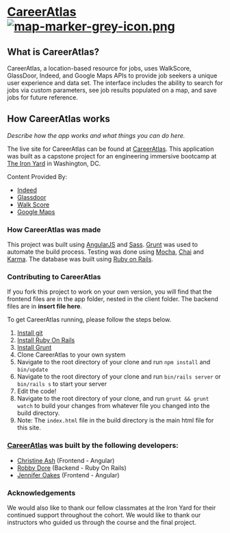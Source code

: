 # [CareerAtlas](https://careeratlas.herokuapp.com/) [![map-marker-grey-icon.png](https://s7.postimg.org/ejwzz9ft7/map-marker-grey-icon.png)](https://postimg.org/image/nexu9s4lj/)


## What is CareerAtlas? ##

CareerAtlas, a location-based resource for jobs, uses WalkScore, GlassDoor, Indeed, and Google Maps APIs to provide job seekers a unique user experience and data set. The interface includes the ability to search for jobs via custom parameters, see job results populated on a map, and save jobs for future reference.

## How CareerAtlas works ##

*Describe how the app works and what things you can do here.*

The live site for CareerAtlas can be found at [CareerAtlas](https://careeratlas.herokuapp.com/). This application was built as a capstone project for an engineering immersive bootcamp at [The Iron Yard](https://www.theironyard.com/) in Washington, DC.

Content Provided By:
* [Indeed](https://www.indeed.com)
* [Glassdoor](http://www.glassdoor.com)
* [Walk Score](https://www.walkscore.com/)
* [Google Maps](http://www.googlemaps.com)

### How CareerAtlas was made ###

This project was built using [AngularJS](https://angularjs.org/) and [Sass](http://sass-lang.com/). [Grunt](http://gruntjs.com/) was used to automate the build process. Testing was done using [Mocha](https://mochajs.org/), [Chai](http://chaijs.com/) and [Karma](https://karma-runner.github.io/0.13/index.html). The database was built using [Ruby on Rails](http://rubyonrails.org/).

### Contributing to CareerAtlas ###

If you fork this project to work on your own version, you will find that the frontend files are in the app folder, nested in the client folder. The backend files are in **insert file here**.

To get CareerAtlas running, please follow the steps below.<br>
1. [Install git](http://git-scm.com)
2. [Install Ruby On Rails](http://rubyonrails.org/)
3. [Install Grunt](http://gruntjs.com)
4. Clone CareerAtlas to your own system
5. Navigate to the root directory of your clone and run `npm install` and `bin/update`
6. Navigate to the root directory of your clone and run `bin/rails server` or `bin/rails s` to start your server
7. Edit the code!
8. Navigate to the root directory of your clone, and run `grunt && grunt watch` to build your changes from whatever file you changed into the build directory.
9. Note: The `index.html` file in the build directory is the main html file for this site.

### [CareerAtlas](https://careeratlas.herokuapp.com/) was built by the following developers:

* [Christine Ash](https://www.linkedin.com/in/christine-ash-5a21743b/) (Frontend - Angular)
* [Robby Dore](https://www.linkedin.com/in/robby-dore-61b88910b/) (Backend - Ruby On Rails)
* [Jennifer Oakes](https://www.linkedin.com/in/jennifernicoleoakes/) (Frontend - Angular)

### Acknowledgements ###

We would also like to thank our fellow classmates at the Iron Yard for their continued support throughout the cohort. We would like to thank our instructors who guided us through the course and the final project.
